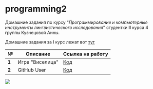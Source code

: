 # programming2

Домашние задания по курсу "*Программирование и компьютерные инструменты лингвистического исследования*" студентки II курса 4 группы Кузнецовой Анны.

Домашние задания за I курс лежат вот [тут](https://github.com/kuzanna2016/programming)

__№__|__Описание__|__Ссылка на работу__
---|---|---
__1__|Игра "Виселица"|[Код](https://github.com/kuzanna2016/programming2/blob/master/1hw/hw1.py)
__2__|GitHub User|[Код](https://github.com/kuzanna2016/programming2/blob/master/2hw/hw2.py)

![](https://78.media.tumblr.com/932ecb74636ff16e88ab4a30db64fde5/tumblr_peua370kkl1s3hyono1_500.jpg)

